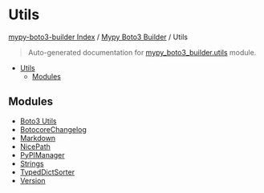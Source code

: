 # Utils

[mypy-boto3-builder Index](../../README.md#mypy-boto3-builder-index) /
[Mypy Boto3 Builder](../index.md#mypy-boto3-builder) /
Utils

> Auto-generated documentation for [mypy_boto3_builder.utils](https://github.com/youtype/mypy_boto3_builder/blob/main/mypy_boto3_builder/utils/__init__.py) module.

- [Utils](#utils)
  - [Modules](#modules)

## Modules

- [Boto3 Utils](./boto3_utils.md)
- [BotocoreChangelog](./botocore_changelog.md)
- [Markdown](./markdown.md)
- [NicePath](./nice_path.md)
- [PyPIManager](./pypi_manager.md)
- [Strings](./strings.md)
- [TypedDictSorter](./typed_dict_sorter.md)
- [Version](./version.md)